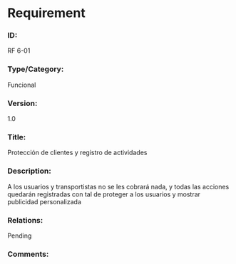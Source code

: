 # Requirement

### ID:

RF 6-01

### Type/Category:

Funcional

### Version:

1.0

### Title:

Protección de clientes y registro de actividades

### Description:

A los usuarios y transportistas no se les cobrará nada, y todas las acciones quedarán registradas con tal de proteger a los usuarios y mostrar publicidad personalizada

### Relations:

Pending

### Comments:
